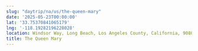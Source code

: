 ```yaml
---
slug: "daytrip/na/us/the-queen-mary"
date: '2025-05-23T00:00:00'
lat: '33.75370841065179'
lng: '-118.19282196228028'
location: Windsor Way, Long Beach, Los Angeles County, California, 90802, United States
title: The Queen Mary
---
```




